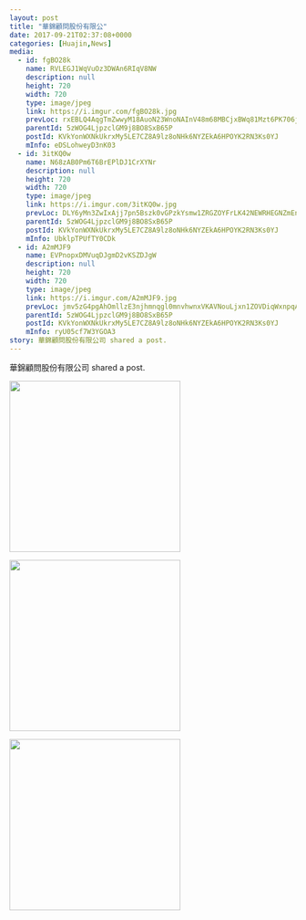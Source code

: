 ```yaml
---
layout: post
title: "華錦顧問股份有限公"
date: 2017-09-21T02:37:08+0000
categories: [Huajin,News] 
media:
  - id: fgBO28k
    name: RVLEGJ1WqVuOz3DWAn6RIqV8NW
    description: null
    height: 720
    width: 720
    type: image/jpeg
    link: https://i.imgur.com/fgBO28k.jpg
    prevLoc: rxEBLQ4AqgTmZwwyM18AuoN23WnoNAInV48m68MBCjxBWq81Mzt6PK706j65uvOLNynM19c769yJK4k8SDjJVz2B95ToAZoLYvo1HypRmP1x46cL8w6qB2DxSlokXGn9Y9tP7L9orGPLILv2oMzwQVfkgOP39pMYTOKmg8ppRVsR2W8pOooVuklP5NkLYzcVr6pDDXX6TyB6rX3v1JC8rYkp2R2vTKMRql09J8uA0QRlG0VRiJ0DWQoDEzclpr4vKMv6
    parentId: 5zWOG4LjpzclGM9j8BO8SxB65P
    postId: KVkYonWXNkUkrxMy5LE7CZ8A9lz8oNHk6NYZEkA6HPOYK2RN3Ks0YJ
    mInfo: eDSLohweyD3nK03
  - id: 3itKQ0w
    name: N68zAB0Pm6T6BrEPlDJ1CrXYNr
    description: null
    height: 720
    width: 720
    type: image/jpeg
    link: https://i.imgur.com/3itKQ0w.jpg
    prevLoc: DLY6yMn3ZwIxAjj7pn5Bszk0vGPzkYsmw1ZRGZOYFrLK42NEWRHEGNZmEnE3TNg3J5x67Yum7xngEo5jiWkGpQx6wyCLG4AA9vWmUBDO5g8ZrEHyB6zKwr8GiRBkWNKoo4HyEqkygjRGSZKrvEMPG8hQRpLvRQQ6IkozBX007QtnlN2Lorr5hnw2V7n20ruMojpQqZKkijqA6DoJEMFnXMqZyZDWf6D6NEzw05hE9AjvJln4IZ6xDolxgGuJ5lr3RGkl
    parentId: 5zWOG4LjpzclGM9j8BO8SxB65P
    postId: KVkYonWXNkUkrxMy5LE7CZ8A9lz8oNHk6NYZEkA6HPOYK2RN3Ks0YJ
    mInfo: UbklpTPUfTY0CDk
  - id: A2mMJF9
    name: EVPnopxDMVuqDJgmD2vKSZDJgW
    description: null
    height: 720
    width: 720
    type: image/jpeg
    link: https://i.imgur.com/A2mMJF9.jpg
    prevLoc: jmv5zG4pgAhOmllzE3njhmnqgl0mnvhwnxVKAVNouLjxn1ZOVDiqWxnpqAqkuLPNWVo1zJI9A6zJvWrQtW8q0mMZlgFDN1zxoWoRiQvWRpgx1ECMl4840z9PFEppGP9601h97xDk6k5VI8r8EP6YO3IYjl9OLg4ETO4kP7ppr5sQO60G1yy2s0jlEm0llRF0KzlzEnpMuVzqB404JNhODwQjWDl8T4O3ZKyWqGUoVrM9zQElTQxko1gkPmc8MOEzmmQj
    parentId: 5zWOG4LjpzclGM9j8BO8SxB65P
    postId: KVkYonWXNkUkrxMy5LE7CZ8A9lz8oNHk6NYZEkA6HPOYK2RN3Ks0YJ
    mInfo: ryU05cf7W3YGOA3
story: 華錦顧問股份有限公司 shared a post.
---
```


華錦顧問股份有限公司 shared a post.


<a href="https://i.imgur.com/fgBO28k.jpg"><img src="https://i.imgur.com/fgBO28k.jpg" height="300" width="300" /></a>


<a href="https://i.imgur.com/3itKQ0w.jpg"><img src="https://i.imgur.com/3itKQ0w.jpg" height="300" width="300" /></a>


<a href="https://i.imgur.com/A2mMJF9.jpg"><img src="https://i.imgur.com/A2mMJF9.jpg" height="300" width="300" /></a>

